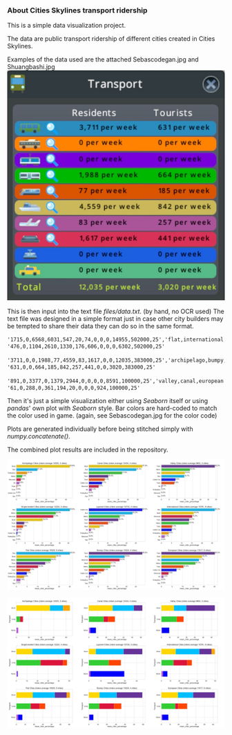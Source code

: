 ### About Cities Skylines transport ridership

This is a simple data visualization project.

The data are public transport ridership of different cities created in Cities Skylines.

Examples of the data used are the attached Sebascodegan.jpg and Shuangbashi.jpg
![categories](./Sebascodegan.jpg)

This is then input into the text file *files/data.txt*. 
(by hand, no OCR used) The text file was designed in a simple format just in case other city builders may be tempted to share their data they can do so in the same format.

```
'1715,0,6568,6031,547,20,74,0,0,0,14955,502000,25','flat,international'#Shuangbashi
'476,0,1104,2610,1330,176,606,0,0,0,6302,502000,25'

'3711,0,0,1988,77,4559,83,1617,0,0,12035,383000,25','archipelago,bumpy,canal,european'#Sebascodegan
'631,0,0,664,185,842,257,441,0,0,3020,383000,25'

'891,0,3377,0,1379,2944,0,0,0,0,8591,100000,25','valley,canal,european'#Sumpftal
'61,0,288,0,361,194,20,0,0,0,924,100000,25'
```

Then it's just a simple visualization either using *Seaborn* itself or using *pandas*' own plot with *Seaborn* style.
Bar colors are hard-coded to match the color used in game. (again, see Sebascodegan.jpg for the color code)

Plots are generated individually before being stitched simply with *numpy.concatenate()*.

The combined plot results are included in the repository.

![individual](./files/results/individual_mean_rider_percentage.jpg)

![categories](./files/results/categories_mean_rider_percentage.jpg)